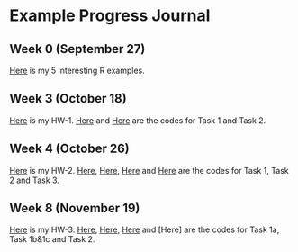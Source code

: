 # Example Progress Journal

## Week 0 (September 27)

[Here](files/interesting_R_examples.html) is my 5 interesting R examples.

## Week 3 (October 18)

[Here](files/Hw-1.html) is my HW-1. [Here](files/HW-1-task1.R) and [Here](files/HW1-Task2.R) are the codes for Task 1 and Task 2.

## Week 4 (October 26)

[Here](files/Hw-2.html) is my HW-2. [Here](files/HW-2-Task-1a.R), [Here](files/HW-2-Task-1b.R), [Here](files/Hw-2-Task-2-deneme.R) and [Here](files/HW2_task3_deneme.R) are the codes for Task 1, Task 2 and Task 3.

## Week 8 (November 19)

[Here](files/Hw-3.html) is my HW-3. [Here](files/HW3_1a_deneme.R), [Here](files/HW3_Task1_ser.R), [Here](files/HW3_Task2_ser.R) and [Here] are the codes for Task 1a, Task 1b&1c and Task 2.
